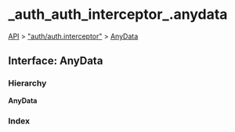 # \_auth\_auth\_interceptor\_.anydata

[API](../../api-1.md) &gt; ["auth/auth.interceptor"](../modules/_auth_auth_interceptor_.md) &gt; [AnyData](_auth_auth_interceptor_.anydata.md)

## Interface: AnyData

### Hierarchy

**AnyData**

### Index

